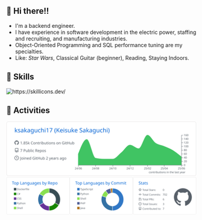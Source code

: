## :pray: Hi there!!

- I'm a backend engineer. 
- I have experience in software development in the electric power, staffing and recruiting, and manufacturing industries.
- Object-Oriented Programming and SQL performance tuning are my specialties.
- Like: *Star Wars*, Classical Guitar (beginner), Reading, Staying Indoors.

## :hatching_chick: Skills

<picture>
    <source media="(prefers-color-scheme: dark)" srcset="https://raw.githubusercontent.com/ksakaguchi17/ksakaguchi17/master/skill-icons\icon-dark.svg">
    <source media="(prefers-color-scheme: light)" srcset="https://raw.githubusercontent.com/ksakaguchi17/ksakaguchi17/master/skill-icons\icon-light.svg">
    <img alt="https://skillicons.dev/" src="https://raw.githubusercontent.com/ksakaguchi17/ksakaguchi17/master/skill-icons\icon-dark.svg" />
    <!-- NOTE: picture.source tag cant render all icons -->
    <!-- <source media="(prefers-color-scheme: dark)" srcset="https://skillicons.dev/icons?theme=dark&i=aws,java,js,ts,python,cs,mysql,docker">
    <source media="(prefers-color-scheme: light)" srcset="https://skillicons.dev/icons?theme=light&i=aws,java,js,ts,python,cs,mysql,docker">
    <img alt="https://skillicons.dev/" src="https://skillicons.dev/icons?i=aws,java,js,ts,python,cs,mysql,docker" /> -->
</picture>

## :snail: Activities

<picture>
    <source media="(prefers-color-scheme: dark)" srcset="https://raw.githubusercontent.com/ksakaguchi17/ksakaguchi17/master/profile-summary-card-output/github_dark/0-profile-details.svg">
    <source media="(prefers-color-scheme: light)" srcset="https://raw.githubusercontent.com/ksakaguchi17/ksakaguchi17/master/profile-summary-card-output/github/0-profile-details.svg">
    <img alt="https://github.com/vn7n24fzkq/github-profile-summary-cards" src="https://raw.githubusercontent.com/ksakaguchi17/ksakaguchi17/master/profile-summary-card-output/github/0-profile-details.svg">
</picture>
<div style="display: flex;">
<picture>
    <source media="(prefers-color-scheme: dark)" srcset="https://raw.githubusercontent.com/ksakaguchi17/ksakaguchi17/master/profile-summary-card-output/github_dark/1-repos-per-language.svg">
    <source media="(prefers-color-scheme: light)" srcset="https://raw.githubusercontent.com/ksakaguchi17/ksakaguchi17/master/profile-summary-card-output/github/1-repos-per-language.svg">
    <img style="max-width: 100%;" alt="https://github.com/vn7n24fzkq/github-profile-summary-cards" src="https://raw.githubusercontent.com/ksakaguchi17/ksakaguchi17/master/profile-summary-card-output/github/1-repos-per-language.svg">
</picture>
<picture>
    <source media="(prefers-color-scheme: dark)" srcset="https://raw.githubusercontent.com/ksakaguchi17/ksakaguchi17/master/profile-summary-card-output/github_dark/2-most-commit-language.svg">
    <source media="(prefers-color-scheme: light)" srcset="https://raw.githubusercontent.com/ksakaguchi17/ksakaguchi17/master/profile-summary-card-output/github/2-most-commit-language.svg">
    <img style="max-width: 100%;" alt="https://github.com/vn7n24fzkq/github-profile-summary-cards" src="https://raw.githubusercontent.com/ksakaguchi17/ksakaguchi17/master/profile-summary-card-output/github/2-most-commit-language.svg">
</picture>
<picture>
    <source media="(prefers-color-scheme: dark)" srcset="https://raw.githubusercontent.com/ksakaguchi17/ksakaguchi17/master/profile-summary-card-output/github_dark/3-stats.svg">
    <source media="(prefers-color-scheme: light)" srcset="https://raw.githubusercontent.com/ksakaguchi17/ksakaguchi17/master/profile-summary-card-output/github/3-stats.svg">
    <img style="max-width: 100%;" alt="https://github.com/vn7n24fzkq/github-profile-summary-cards" src="https://raw.githubusercontent.com/ksakaguchi17/ksakaguchi17/master/profile-summary-card-output/github/3-stats.svg">
</picture>
</div>

